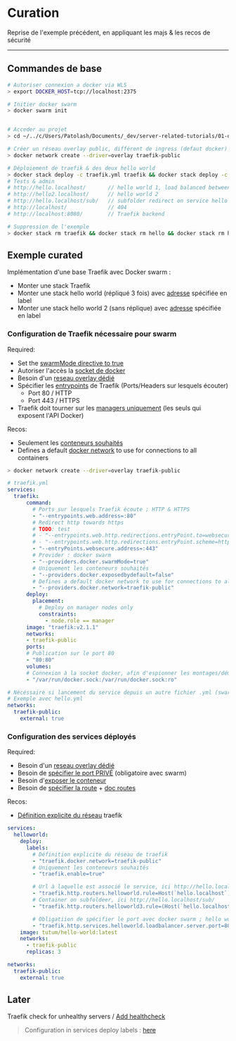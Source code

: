 # Curation

Reprise de l'exemple précédent, en appliquant les majs & les recos de sécurité

---

## Commandes de base

```bash
# Autoriser connexion a docker via WLS
> export DOCKER_HOST=tcp://localhost:2375

# Initier docker swarm
> docker swarm init


# Acceder au projet
> cd ~/../c/Users/Patolash/Documents/_dev/server-related-tutorials/01-docker/04-my-tests/09-traefik-curated/02-curated-traefik-swarm

# Créer un réseau overlay public, différent de ingress (defaut docker)
> docker network create --driver=overlay traefik-public

# Déploiement de traefik & des deux hello world
> docker stack deploy -c traefik.yml traefik && docker stack deploy -c hello.yml hello && docker stack deploy -c hello2.yml hello2
# Tests & admin
# http://hello.localhost/       // hello world 1, load balanced between 3 replicas
# http://hello2.localhost/      // hello world 2
# http://hello.localhost/sub/   // subfolder redirect on service hello world 3
# http://localhost/             // 404
# http://localhost:8080/        // Traefik backend

# Suppression de l'exemple
> docker stack rm traefik && docker stack rm hello && docker stack rm hello2 && docker network rm traefik-public

```

## Exemple curated

Implémentation d'une base Traefik avec Docker swarm :

- Monter une stack Traefik
- Monter une stack hello world (répliqué 3 fois) avec [adresse](http://hello.localhost/) spécifiée en label
- Monter une stack hello world 2 (sans réplique) avec [adresse](http://hello2.localhost/) spécifiée en label

### Configuration de Traefik nécessaire pour swarm

Required:

- Set the [swarmMode directive to true](https://docs.traefik.io/providers/docker/#docker-swarm-mode)
- Autoriser l'accès la [socket de docker](https://docs.traefik.io/providers/docker/#provider-configuration)
- Besoin d'un [reseau overlay dédié](https://docs.traefik.io/providers/docker/#network)
- Spécifier les [entrypoints](https://docs.traefik.io/v2.2/routing/entrypoints/) de Traefik (Ports/Headers sur lesquels écouter)
  - Port 80 / HTTP
  - Port 443 / HTTPS
- Traefik doit tourner sur les [managers uniquement](https://docs.traefik.io/providers/docker/#docker-api-access_1) (les seuls qui exposent l'API Docker)

Recos:

- Seulement les [conteneurs souhaités](https://docs.traefik.io/providers/docker/#exposedbydefault)
- Defines a default [docker network](https://docs.traefik.io/providers/docker/#network) to use for connections to all containers

```bash
> docker network create --driver=overlay traefik-public
```

```yml
# traefik.yml
services:
  traefik:
      command:
        # Ports sur lesquels Traefik écoute ; HTTP & HTTPS
        - "--entrypoints.web.address=:80"
        # Redirect http towards https
        # TODO: test
        # - "--entrypoints.web.http.redirections.entryPoint.to=websecure"
        # - "--entrypoints.web.http.redirections.entryPoint.scheme=https"
        - "--entryPoints.websecure.address=:443"
        # Provider : docker swarm
        - "--providers.docker.swarmMode=true"
        # Uniquement les conteneurs souhaités
        - "--providers.docker.exposedbydefault=false"
        # Defines a default docker network to use for connections to all containers
        - "--providers.docker.network=traefik-public"
      deploy:
        placement:
          # Deploy on manager nodes only
          constraints:
            - node.role == manager
      image: "traefik:v2.1.1"
      networks:
      - traefik-public
      ports:
      # Publication sur le port 80
      - "80:80"
      volumes:
      # Connexion à la socket docker, afin d'espionner les montages/démontages de conteneurs
      - "/var/run/docker.sock:/var/run/docker.sock:ro"

# Nécéssaire si lancement du service depuis un autre fichier .yml (swarm préfixe le nom du réseau)
# Exemple avec hello.yml
networks:
  traefik-public:
    external: true
```

### Configuration des services déployés

Required:

- Besoin d'un [reseau overlay dédié](https://docs.traefik.io/providers/docker/#network)
- Besoin de [spécifier le port PRIVÉ](https://docs.traefik.io/providers/docker/#port-detection_1) (obligatoire avec swarm)
- Besoin d'[exposer le conteneur](https://docs.traefik.io/providers/docker/#exposedbydefault)
- Besoin de [spécifier la route](https://docs.traefik.io/routing/providers/docker/#routers) + [doc routes](https://docs.traefik.io/routing/routers/#rule)

Recos:

- [Définition explicite du réseau](https://docs.traefik.io/v2.2/routing/providers/docker/#traefikdockernetwork) traefik

```yml
services:
  helloworld:
    deploy:
      labels:
        # Définition explicite du réseau de traefik
        - "traefik.docker.network=traefik-public"
        # Uniquement les conteneurs souhaités
        - "traefik.enable=true"

        # Url à laquelle est associé le service, ici http://hello.localhost/
        - "traefik.http.routers.helloworld.rule=Host(`hello.localhost`)"
        # Container on subfoldeer, ici http://hello.localhost/sub/
        - "traefik.http.routers.helloworld3.rule=(Host(`hello.localhost`) && Path(`/sub`))"

        # Obligatiion de spécifier le port avec docker swarm ; hello world publie sur le port 80 par défaut
        - "traefik.http.services.helloworld.loadbalancer.server.port=80"
    image: tutum/hello-world:latest
    networks:
      - traefik-public
      replicas: 3

networks:
  traefik-public:
    external: true
```

## Later

Traefik check for unhealthy servers / [Add healthcheck](https://docs.traefik.io/v2.2/routing/services/#health-check)

> Configuration in services deploy labels : [here](https://docs.traefik.io/v2.2/routing/providers/docker/#services)
